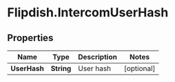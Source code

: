 # Flipdish.IntercomUserHash

## Properties
Name | Type | Description | Notes
------------ | ------------- | ------------- | -------------
**UserHash** | **String** | User hash | [optional] 


